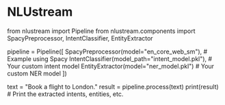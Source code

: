 # NLUstream
from nlustream import Pipeline
from nlustream.components import SpacyPreprocessor, IntentClassifier, EntityExtractor

pipeline = Pipeline([
    SpacyPreprocessor(model="en_core_web_sm"), # Example using Spacy
    IntentClassifier(model_path="intent_model.pkl"), # Your custom intent model
    EntityExtractor(model="ner_model.pkl") # Your custom NER model
])

text = "Book a flight to London."
result = pipeline.process(text)
print(result) # Print the extracted intents, entities, etc.
